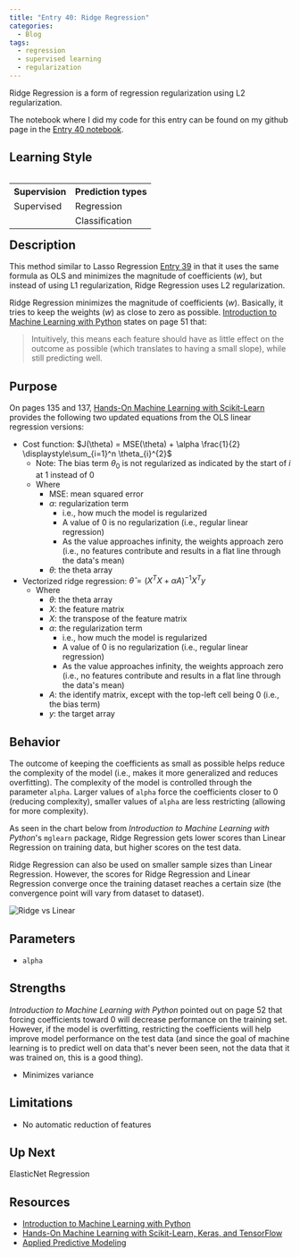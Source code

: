 ```yaml
---
title: "Entry 40: Ridge Regression"
categories:
  - Blog
tags:
  - regression
  - supervised learning
  - regularization
---
```


Ridge Regression is a form of regression regularization using L2 regularization.

The notebook where I did my code for this entry can be found on my github page in the [Entry 40 notebook](https://github.com/julielinx/datascience_diaries/blob/master/03_supervised_learning/40a_ridge_regression.pynb).

## Learning Style

<table align='left'>
    <tr>
        <th>Supervision</th>
        <th>Prediction types</th>
    </tr>
    <tr>
        <td>Supervised</td>
        <td>Regression</td>
    </tr>
    <tr>
        <td></td>
        <td>Classification</td>
    </tr>
</table>

## Description

This method similar to Lasso Regression [Entry 39](https://julielinx.github.io/blog/39_regression_lasso/) in that it uses the same formula as OLS and minimizes the magnitude of coefficients (*w*), but instead of using L1 regularization, Ridge Regression uses L2 regularization.

Ridge Regression minimizes the magnitude of coefficients (*w*). Basically, it tries to keep the weights (*w*) as close to zero as possible. [Introduction to Machine Learning with Python](https://www.amazon.com/Introduction-Machine-Learning-Python-Scientists/dp/1449369413) states on page 51 that:

> Intuitively, this means each feature should have as little effect on the outcome as possible (which translates to having a small slope), while still predicting well.

## Purpose

On pages 135 and 137, [Hands-On Machine Learning with Scikit-Learn](https://www.amazon.com/Hands-Machine-Learning-Scikit-Learn-TensorFlow/dp/1492032646) provides the following two updated equations from the OLS linear regression versions:

- Cost function: $J(\theta) = MSE(\theta) + \alpha \frac{1}{2} \displaystyle\sum_{i=1}^n \theta_{i}^{2}$
  - Note: The bias term $\theta_{0}$ is not regularized as indicated by the start of $i$ at 1 instead of 0
  - Where
    - MSE: mean squared error
    - $\alpha$: regularization term
      - i.e., how much the model is regularized
      - A value of 0 is no regularization (i.e., regular linear regression)
      - As the value approaches infinity, the weights approach zero (i.e., no features contribute and results in a flat line through the data's mean)
    - $\theta$: the theta array
- Vectorized ridge regression: $\hat{\theta} = (X^{T} X + \alpha A)^{-1} X^{T}y$
  - Where
    - $\theta$: the theta array
    - $X$: the feature matrix
    - $X$: the transpose of the feature matrix
    - $\alpha$: the regularization term
      - i.e., how much the model is regularized
      - A value of 0 is no regularization (i.e., regular linear regression)
      - As the value approaches infinity, the weights approach zero (i.e., no features contribute and results in a flat line through the data's mean)
    - $A$: the identify matrix, except with the top-left cell being 0 (i.e., the bias term)
    - $y$: the target array

## Behavior

The outcome of keeping the coefficients as small as possible helps reduce the complexity of the model (i.e., makes it more generalized and reduces overfitting). The complexity of the model is controlled through the parameter `alpha`. Larger values of `alpha` force the coefficients closer to 0 (reducing complexity), smaller values of `alpha` are less restricting (allowing for more complexity).

As seen in the chart below from *Introduction to Machine Learning with Python*'s `mglearn` package, Ridge Regression gets lower scores than Linear Regression on training data, but higher scores on the test data.

Ridge Regression can also be used on smaller sample sizes than Linear Regression. However, the scores for Ridge Regression and Linear Regression converge once the training dataset reaches a certain size (the convergence point will vary from dataset to dataset).

![Ridge vs Linear]((https://github.com/julielinx/julielinx.github.io/blob/master/assets/images/40a_ridge_vs_linear.png?raw=true))

## Parameters

- `alpha`

## Strengths

*Introduction to Machine Learning with Python* pointed out on page 52 that forcing coefficients toward 0 will decrease performance on the training set. However, if the model is overfitting, restricting the coefficients will help improve model performance on the test data (and since the goal of machine learning is to predict well on data that's never been seen, not the data that it was trained on, this is a good thing).

- Minimizes variance

## Limitations

- No automatic reduction of features

## Up Next

ElasticNet Regression

## Resources

- [Introduction to Machine Learning with Python](https://www.amazon.com/Introduction-Machine-Learning-Python-Scientists/dp/1449369413)
- [Hands-On Machine Learning with Scikit-Learn, Keras, and TensorFlow](https://www.amazon.com/Hands-Machine-Learning-Scikit-Learn-TensorFlow/dp/1492032646)
- [Applied Predictive Modeling](https://www.amazon.com/Applied-Predictive-Modeling-Max-Kuhn-ebook/dp/B00K15TZU0)
